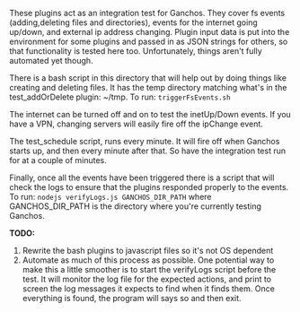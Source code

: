 These plugins act as an integration test for Ganchos. They cover fs events (adding,deleting files and directories), 
events for the internet going up/down, and external ip address changing. Plugin input data is put into the environment 
for some plugins and passed in as JSON strings for others, so that functionality is tested here too. Unfortunately, 
things aren't fully automated yet though. 

There is a bash script in this directory that will help out by doing things like creating and deleting files. 
It has the temp directory matching what's in the test_addOrDelete plugin: ~/tmp. To run: `triggerFsEvents.sh`

The internet can be turned off and on to test the inetUp/Down events. If you have a VPN, changing servers will easily fire off the ipChange event. 

The test_schedule script, runs every minute. It will fire off when Ganchos starts up, and then every minute after that. 
So have the integration test run for at a couple of minutes.

Finally, once all the events have been triggered there is a script that will check the logs to ensure that the plugins responded properly to the events. 
To run: `nodejs verifyLogs.js GANCHOS_DIR_PATH` where GANCHOS_DIR_PATH is the directory where you're currently testing Ganchos.

__TODO:__
1. Rewrite the bash plugins to javascript files so it's not OS dependent
2. Automate as much of this process as possible. One potential way to make this a little smoother
  is to start the verifyLogs script before the test. It will monitor the log file for the expected actions,
  and print to screen the log messages it expects to find when it finds them. Once everything
  is found, the program will says so and then exit.


